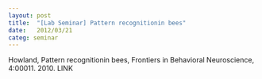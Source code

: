 ```yaml
---
layout: post
title:  "[Lab Seminar] Pattern recognitionin bees"
date:   2012/03/21
categ: seminar
---
```




Howland, Pattern recognitionin bees, Frontiers in Behavioral Neuroscience, 4:00011. 2010. LINK







 

